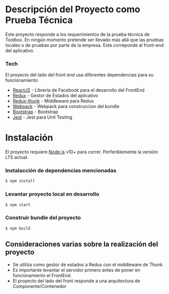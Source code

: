 # Descripción del Proyecto como Prueba Técnica

Este proyecto responde a los requerimientos de la prueba técnica de Toolbox. En ningún momento pretende ser llevado más allá que las pruebas locales o de pruebas por parte de la empresa. Este correponde al front-end del aplicativo.

### Tech
El proyecto del lado del front end usa diferentes dependencias para su funcionamiento

* [ReactJS](https://reactjs.com) - Librería de Facebook para el desarrollo del FrontEnd
* [Redux](https://es.redux.js.org/) - Gestor de Estados del aplicativo
* [Redux-thunk](https://github.com/reduxjs/redux-thunk) - Middleware para Redux
* [Webpack](https://webpack.js.org/) - Webpack para construccion del bundle
* [Bootstrap](https://getbootstrap.com/) - Bootstrap
* [Jest](https://jestjs.io/es-ES/) - Jest para Unit Testing


# Instalación

El proyecto requiere [Node.js](https://nodejs.org/es/) v10+ para correr. Perferiblemente la versión LTS actual.

### Instalacción de dependencias mencionadas

```sh
$ npm install 
```
### Levantar proyecto local en desarrollo
```sh
$ npm start
```

### Construir bundle del proyecto
```sh
$ npm build
```

## Consideraciones varias sobre la realización del proyecto
 - Se utiliza como gestor de estados a Redux con el middleware de Thunk
 - Es importante levantar el servidor primero antes de poner en funcionamiento el FrontEnd.
 - El proyecto del lado del front responde a una arquitectura de Componente/Contenedor
 


